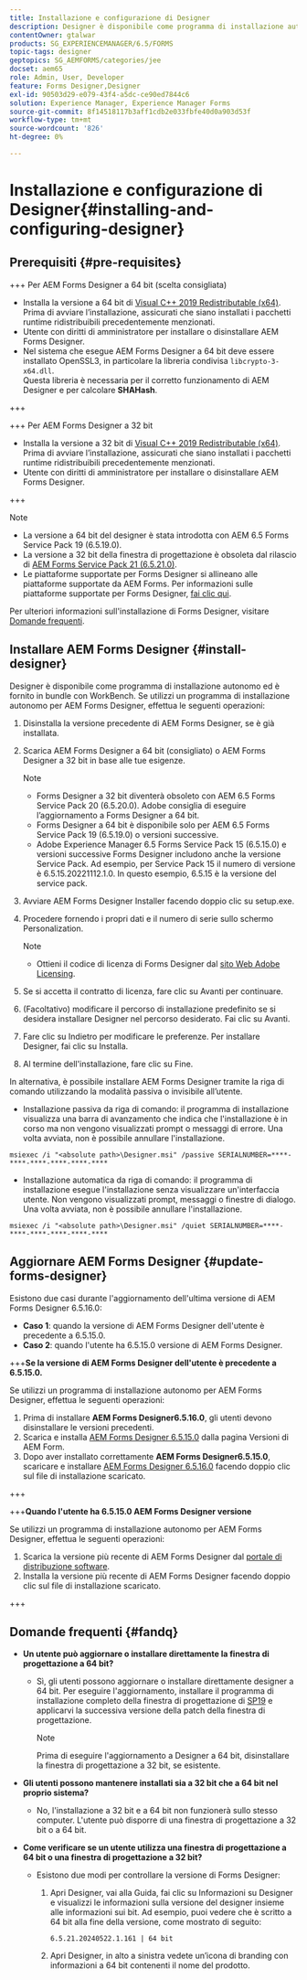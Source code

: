 ```yaml
---
title: Installazione e configurazione di Designer
description: Designer è disponibile come programma di installazione autonomo ed è incluso con Workbench. Scopri come installare Designer autonomo.
contentOwner: gtalwar
products: SG_EXPERIENCEMANAGER/6.5/FORMS
topic-tags: designer
geptopics: SG_AEMFORMS/categories/jee
docset: aem65
role: Admin, User, Developer
feature: Forms Designer,Designer
exl-id: 90503d29-e079-43f4-a5dc-ce90ed7844c6
solution: Experience Manager, Experience Manager Forms
source-git-commit: 8f14518117b3aff1cdb2e033fbfe40d0a903d53f
workflow-type: tm+mt
source-wordcount: '826'
ht-degree: 0%

---
```


# Installazione e configurazione di Designer{#installing-and-configuring-designer}

## Prerequisiti {#pre-requisites}

+++ Per AEM Forms Designer a 64 bit (scelta consigliata)

* Installa la versione a 64 bit di [Visual C++ 2019 Redistributable (x64)](https://learn.microsoft.com/en-us/cpp/windows/latest-supported-vc-redist?view=msvc-170). Prima di avviare l’installazione, assicurati che siano installati i pacchetti runtime ridistribuibili precedentemente menzionati.
* Utente con diritti di amministratore per installare o disinstallare AEM Forms Designer.
* Nel sistema che esegue AEM Forms Designer a 64 bit deve essere installato OpenSSL3, in particolare la libreria condivisa `libcrypto-3-x64.dll`.\
  Questa libreria è necessaria per il corretto funzionamento di AEM Designer e per calcolare **SHAHash**.

+++

+++ Per AEM Forms Designer a 32 bit

* Installa la versione a 32 bit di [Visual C++ 2019 Redistributable (x64)](https://learn.microsoft.com/en-us/cpp/windows/latest-supported-vc-redist?view=msvc-170). Prima di avviare l’installazione, assicurati che siano installati i pacchetti runtime ridistribuibili precedentemente menzionati.
* Utente con diritti di amministratore per installare o disinstallare AEM Forms Designer.

+++

>[!NOTE]
>
>* La versione a 64 bit del designer è stata introdotta con AEM 6.5 Forms Service Pack 19 (6.5.19.0).
>* La versione a 32 bit della finestra di progettazione è obsoleta dal rilascio di [AEM Forms Service Pack 21 (6.5.21.0)](https://experienceleague.adobe.com/it/docs/experience-manager-release-information/aem-release-updates/forms-updates/aem-forms-releases).
> * Le piattaforme supportate per Forms Designer si allineano alle piattaforme supportate da AEM Forms. Per informazioni sulle piattaforme supportate per Forms Designer, [fai clic qui](/help/forms/using/aem-forms-jee-supported-platforms.md).

Per ulteriori informazioni sull&#39;installazione di Forms Designer, visitare [Domande frequenti](#fandq).

## Installare AEM Forms Designer {#install-designer}

Designer è disponibile come programma di installazione autonomo ed è fornito in bundle con WorkBench. Se utilizzi un programma di installazione autonomo per AEM Forms Designer, effettua le seguenti operazioni:

1. Disinstalla la versione precedente di AEM Forms Designer, se è già installata.
1. Scarica AEM Forms Designer a 64 bit (consigliato) o AEM Forms Designer a 32 bit in base alle tue esigenze.

   >[!NOTE]
   > 
   >* Forms Designer a 32 bit diventerà obsoleto con AEM 6.5 Forms Service Pack 20 (6.5.20.0). Adobe consiglia di eseguire l’aggiornamento a Forms Designer a 64 bit.
   >* Forms Designer a 64 bit è disponibile solo per AEM 6.5 Forms Service Pack 19 (6.5.19.0) o versioni successive.
   >* Adobe Experience Manager 6.5 Forms Service Pack 15 (6.5.15.0) e versioni successive Forms Designer includono anche la versione Service Pack. Ad esempio, per Service Pack 15 il numero di versione è 6.5.15.20221112.1.0. In questo esempio, 6.5.15 è la versione del service pack.

1. Avviare AEM Forms Designer Installer facendo doppio clic su setup.exe.
1. Procedere fornendo i propri dati e il numero di serie sullo schermo Personalization.

   >[!NOTE]
   >
   >* Ottieni il codice di licenza di Forms Designer dal [sito Web Adobe Licensing](https://licensing.adobe.com/).

1. Se si accetta il contratto di licenza, fare clic su Avanti per continuare.
1. (Facoltativo) modificare il percorso di installazione predefinito se si desidera installare Designer nel percorso desiderato. Fai clic su Avanti.
1. Fare clic su Indietro per modificare le preferenze. Per installare Designer, fai clic su Installa.
1. Al termine dell&#39;installazione, fare clic su Fine.

In alternativa, è possibile installare AEM Forms Designer tramite la riga di comando utilizzando la modalità passiva o invisibile all’utente.

* Installazione passiva da riga di comando: il programma di installazione visualizza una barra di avanzamento che indica che l&#39;installazione è in corso ma non vengono visualizzati prompt o messaggi di errore. Una volta avviata, non è possibile annullare l&#39;installazione.

```shell
msiexec /i "<absolute path>\Designer.msi" /passive SERIALNUMBER=****-****-****-****-****-****
```

* Installazione automatica da riga di comando: il programma di installazione esegue l&#39;installazione senza visualizzare un&#39;interfaccia utente. Non vengono visualizzati prompt, messaggi o finestre di dialogo. Una volta avviata, non è possibile annullare l&#39;installazione.

```shell
msiexec /i "<absolute path>\Designer.msi" /quiet SERIALNUMBER=****-****-****-****-****-****
```

## Aggiornare AEM Forms Designer {#update-forms-designer}

Esistono due casi durante l&#39;aggiornamento dell&#39;ultima versione di AEM Forms Designer 6.5.16.0:

* **Caso 1**: quando la versione di AEM Forms Designer dell&#39;utente è precedente a 6.5.15.0.
* **Caso 2**: quando l&#39;utente ha 6.5.15.0 versione di AEM Forms Designer.

+++**Se la versione di AEM Forms Designer dell&#39;utente è precedente a 6.5.15.0.**

Se utilizzi un programma di installazione autonomo per AEM Forms Designer, effettua le seguenti operazioni:

1. Prima di installare **AEM Forms Designer6.5.16.0**, gli utenti devono disinstallare le versioni precedenti.
1. Scarica e installa [AEM Forms Designer 6.5.15.0](https://experienceleague.adobe.com/docs/experience-manager-release-information/aem-release-updates/forms-updates/aem-forms-releases.html?lang=it) dalla pagina Versioni di AEM Form.
1. Dopo aver installato correttamente **AEM Forms Designer6.5.15.0**, scaricare e installare [AEM Forms Designer 6.5.16.0](https://experienceleague.adobe.com/docs/experience-manager-release-information/aem-release-updates/forms-updates/aem-forms-releases.html?lang=it) facendo doppio clic sul file di installazione scaricato.

+++

+++**Quando l&#39;utente ha 6.5.15.0 AEM Forms Designer versione**

Se utilizzi un programma di installazione autonomo per AEM Forms Designer, effettua le seguenti operazioni:
1. Scarica la versione più recente di AEM Forms Designer dal [portale di distribuzione software](https://experienceleague.adobe.com/docs/experience-manager-release-information/aem-release-updates/forms-updates/aem-forms-releases.html?lang=it).
1. Installa la versione più recente di AEM Forms Designer facendo doppio clic sul file di installazione scaricato.

+++

## Domande frequenti {#fandq}

* **Un utente può aggiornare o installare direttamente la finestra di progettazione a 64 bit?**
   * Sì, gli utenti possono aggiornare o installare direttamente designer a 64 bit. Per eseguire l&#39;aggiornamento, installare il programma di installazione completo della finestra di progettazione di [SP19](https://experience.adobe.com/#/downloads/content/software-distribution/it/aem.html?package=/content/software-distribution/it/details.html/content/dam/aem/public/adobe/packages/cq650/servicepack/fd/Designer-Patch/sp19_x64/aemforms_designer_6_5_0_wwe_win.zip) e applicarvi la successiva versione della patch della finestra di progettazione.

     >[!NOTE]
     > Prima di eseguire l&#39;aggiornamento a Designer a 64 bit, disinstallare la finestra di progettazione a 32 bit, se esistente.

* **Gli utenti possono mantenere installati sia a 32 bit che a 64 bit nel proprio sistema?**
   * No, l&#39;installazione a 32 bit e a 64 bit non funzionerà sullo stesso computer. L&#39;utente può disporre di una finestra di progettazione a 32 bit o a 64 bit.

* **Come verificare se un utente utilizza una finestra di progettazione a 64 bit o una finestra di progettazione a 32 bit?**
   * Esistono due modi per controllare la versione di Forms Designer:

      1. Apri Designer, vai alla Guida, fai clic su Informazioni su Designer e visualizzi le informazioni sulla versione del designer insieme alle informazioni sui bit. Ad esempio, puoi vedere che è scritto a 64 bit alla fine della versione, come mostrato di seguito:

         `6.5.21.20240522.1.161 | 64 bit`
      1. Apri Designer, in alto a sinistra vedete un’icona di branding con informazioni a 64 bit contenenti il nome del prodotto.

